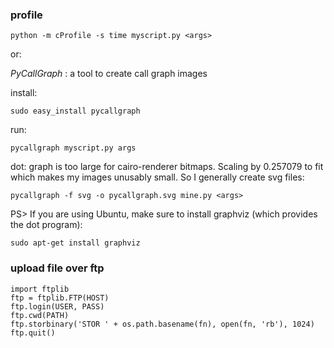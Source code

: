 ### profile

    python -m cProfile -s time myscript.py <args>

or:

*PyCallGraph* : a tool to create call graph images 

install:

    sudo easy_install pycallgraph

run:

    pycallgraph myscript.py args

dot: graph is too large for cairo-renderer bitmaps. Scaling by 0.257079 to fit
which makes my images unusably small. So I generally create svg files:

    pycallgraph -f svg -o pycallgraph.svg mine.py <args>

PS> If you are using Ubuntu, make sure to install graphviz (which provides the dot program):

    sudo apt-get install graphviz

### upload file over ftp

	import ftplib
	ftp = ftplib.FTP(HOST)
	ftp.login(USER, PASS)
	ftp.cwd(PATH)
	ftp.storbinary('STOR ' + os.path.basename(fn), open(fn, 'rb'), 1024)
	ftp.quit()
